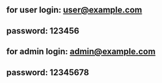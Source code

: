 ## for user login:  user@example.com
## password: 123456
## for admin login: admin@example.com
## password: 12345678
